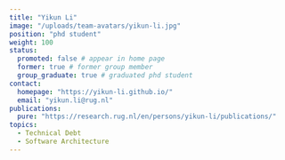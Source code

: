 ```yaml
---
title: "Yikun Li"
image: "/uploads/team-avatars/yikun-li.jpg"
position: "phd student"
weight: 100
status:
  promoted: false # appear in home page
  former: true # former group member
  group_graduate: true # graduated phd student
contact:
  homepage: "https://yikun-li.github.io/"
  email: "yikun.li@rug.nl"
publications:
  pure: "https://research.rug.nl/en/persons/yikun-li/publications/"
topics:
  - Technical Debt
  - Software Architecture
---
```

